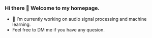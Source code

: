 ### Hi there 👋 Welcome to my homepage.
- 🔭 I’m currently working on audio signal processing and machine learning.
- Feel free to DM me if you have any quesion.

<!--
**JinhuaLiang/JinhuaLiang** is a ✨ _special_ ✨ repository because its `README.md` (this file) appears on your GitHub profile.

Here are some ideas to get you started:

- 🔭 I’m currently working on ...
- 🌱 I’m currently learning ...
- 👯 I’m looking to collaborate on ...
- 🤔 I’m looking for help with ...
- 💬 Ask me about ...
- 📫 How to reach me: ...
- 😄 Pronouns: ...
- ⚡ Fun fact: ...
-->
